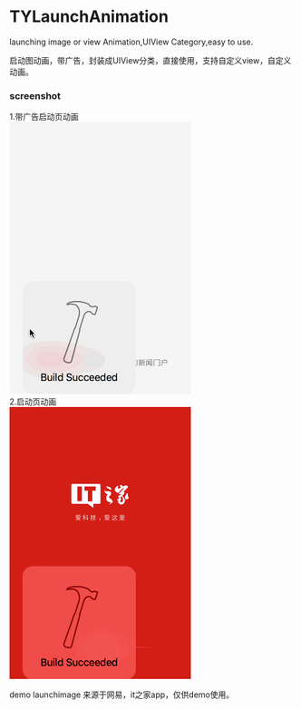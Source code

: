 # TYLaunchAnimation
launching image or view Animation,UIView Category,easy to use.

启动图动画，带广告，封装成UIView分类，直接使用，支持自定义view，自定义动画。

### screenshot
1.带广告启动页动画<br>
![image](https://raw.githubusercontent.com/12207480/TYLaunchAnimation/master/screenshot/TYLanunchAnimaiton1.gif)
<br>2.启动页动画<br>
![image](https://raw.githubusercontent.com/12207480/TYLaunchAnimation/master/screenshot/TYLanunchAnimaiton2.gif)


demo launchimage 来源于网易，it之家app，仅供demo使用。
